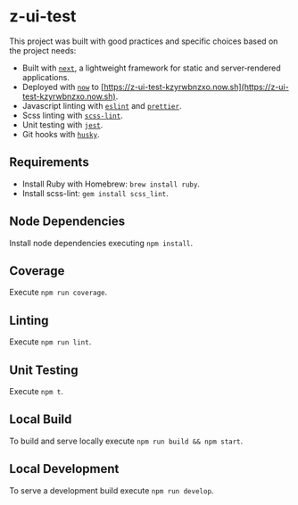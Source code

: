 # z-ui-test

This project was built with good practices and specific choices based on the project needs:
- Built with [`next`](https://nextjs.org/), a lightweight framework for static and server‑rendered applications.
- Deployed with [`now`](https://zeit.co/now) to [https://z-ui-test-kzyrwbnzxo.now.sh](https://z-ui-test-kzyrwbnzxo.now.sh).
- Javascript linting with [`eslint`](https://eslint.org/) and [`prettier`](https://github.com/prettier/prettier).
- Scss linting with [`scss-lint`](https://github.com/brigade/scss-lint).
- Unit testing with [`jest`](https://jestjs.io/).
- Git hooks with [`husky`](https://github.com/typicode/husky).

## Requirements
- Install Ruby with Homebrew: `brew install ruby`.
- Install scss-lint: `gem install scss_lint`.

## Node Dependencies
Install node dependencies executing `npm install`.

## Coverage
Execute `npm run coverage`.

## Linting
Execute `npm run lint`.

## Unit Testing
Execute `npm t`.

## Local Build
To build and serve locally execute `npm run build && npm start`.

## Local Development
To serve a development build execute `npm run develop`.
